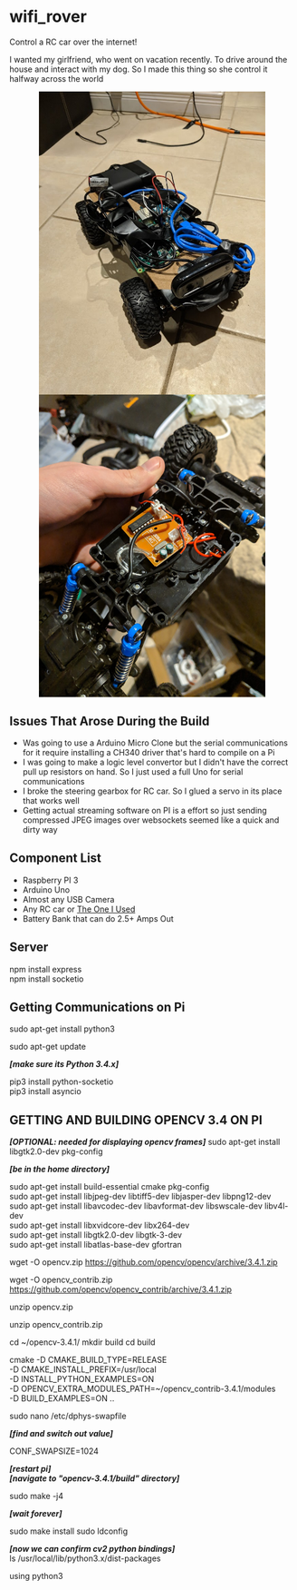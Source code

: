 # wifi_rover

Control a RC car over the internet!

I wanted my girlfriend, who went on vacation recently. To drive around the house and interact with my dog. So I made this thing so she control it halfway across the world



<p align="center" style="vertical-align: top; position: relative" >
  <img style="vertical-align:top" src="https://raw.githubusercontent.com/aziddy/wifi_rover/master/media/IMG_20190111_194400.jpg" width="400"/>
    <img style="vertical-align:top" src="https://raw.githubusercontent.com/aziddy/wifi_rover/master/media/IMG_20181231_172916.jpg" width="400"/>

</p>

## Issues That Arose During the Build 
* Was going to use a Arduino Micro Clone but the serial communications for it require installing a CH340 driver that's hard to compile on a Pi
*  I was going to make a logic level convertor but I didn't have the correct pull up resistors on hand. So I just used a full Uno for serial communications 
* I broke the steering gearbox for RC car. So I glued a servo in its place that works well
* Getting actual streaming software on PI is a effort so just sending compressed JPEG images over websockets seemed like a quick and dirty way

## Component List
* Raspberry PI 3 
* Arduino Uno
* Almost any USB Camera
* Any RC car or [The One I Used](https://www.amazon.ca/dp/B015DZP1R8/ref=sspa_dk_detail_0?psc=1&pd_rd_i=B015DZP1R8&pd_rd_w=dQz0q&pf_rd_p=dd8bce25-0727-4a5d-b121-eef3dd7bc606&pd_rd_wg=J5q89&pf_rd_r=9149TJCHYBZFBPTSZRW8&pd_rd_r=1bb8f8d5-176a-11e9-b659-e924ff0deddf)
* Battery Bank that can do 2.5+ Amps Out

## Server

npm install express <br/>
npm install socketio

## Getting Communications on Pi

sudo apt-get install python3

sudo apt-get update

***[make sure its Python 3.4.x]***

pip3 install python-socketio <br/>
pip3 install asyncio


## GETTING AND BUILDING OPENCV 3.4 ON PI


***[OPTIONAL: needed for displaying opencv frames]***
sudo apt-get install libgtk2.0-dev pkg-config


***[be in the home directory]***

sudo apt-get install build-essential cmake pkg-config <br/>
sudo apt-get install libjpeg-dev libtiff5-dev libjasper-dev libpng12-dev <br/>
sudo apt-get install libavcodec-dev libavformat-dev libswscale-dev libv4l-dev <br/>
sudo apt-get install libxvidcore-dev libx264-dev <br/>
sudo apt-get install libgtk2.0-dev libgtk-3-dev <br/>
sudo apt-get install libatlas-base-dev gfortran <br/>

wget -O opencv.zip https://github.com/opencv/opencv/archive/3.4.1.zip

wget -O opencv_contrib.zip https://github.com/opencv/opencv_contrib/archive/3.4.1.zip

unzip opencv.zip

unzip opencv_contrib.zip

cd ~/opencv-3.4.1/
mkdir build
cd build

cmake -D CMAKE_BUILD_TYPE=RELEASE \
-D CMAKE_INSTALL_PREFIX=/usr/local \
-D INSTALL_PYTHON_EXAMPLES=ON \
-D OPENCV_EXTRA_MODULES_PATH=~/opencv_contrib-3.4.1/modules \
-D BUILD_EXAMPLES=ON ..

sudo nano /etc/dphys-swapfile

***[find and switch out value]***

CONF_SWAPSIZE=1024

***[restart pi]*** <br/>
***[navigate to "opencv-3.4.1/build" directory]***

sudo make -j4

***[wait forever]***

sudo make install
sudo ldconfig


***[now we can confirm cv2 python bindings]*** <br/>
ls /usr/local/lib/python3.x/dist-packages



using python3
<!--stackedit_data:
eyJoaXN0b3J5IjpbMTY1NTQzNDU3Ml19
-->
